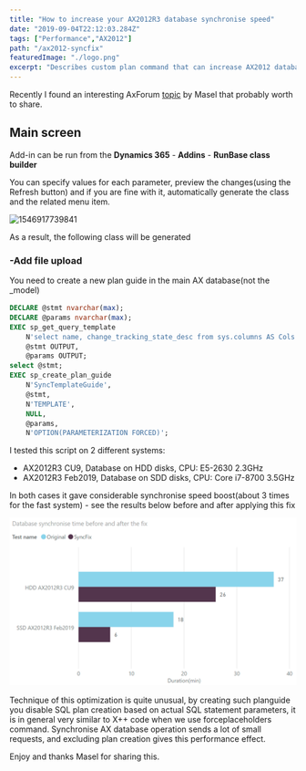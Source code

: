 ```yaml
---
title: "How to increase your AX2012R3 database synchronise speed"
date: "2019-09-04T22:12:03.284Z"
tags: ["Performance","AX2012"]
path: "/ax2012-syncfix"
featuredImage: "./logo.png"
excerpt: "Describes custom plan command that can increase AX2012 database Synchronise speed"
---
```


Recently I found an interesting AxForum [topic]( https://translate.google.com/translate?hl=en&tab=TT&sl=ru&tl=en&u=http%3A%2F%2Faxforum.info%2Fforums%2Fshowthread.php%3Fp%3D418755%23post418755) by Masel that probably worth to share.

## Main screen

Add-in can be run from the **Dynamics 365** - **Addins** - **RunBase class builder**

You can specify values for each parameter, preview the changes(using the Refresh button) and if you are fine with it, automatically generate the class and the related menu item.

![1546917739841](ToolMainScreen.png)

As a result, the following class will be generated

### -Add file upload

You need to create a new plan guide in the main AX database(not the _model)

```SQL
DECLARE @stmt nvarchar(max);   
DECLARE @params nvarchar(max);   
EXEC sp_get_query_template    
    N'select name, change_tracking_state_desc from sys.columns AS Cols inner join sys.fulltext_index_columns AS FTSCols inner join sys.fulltext_indexes as FTS on FTSCols.object_id = FTS.object_id on Cols.object_id = FTSCols.object_id where Cols.column_id = FTSCols.column_id and Cols.object_id = object_id(''SYSINETCSS'')',   
    @stmt OUTPUT,    
    @params OUTPUT;   
select @stmt; 
EXEC sp_create_plan_guide    
    N'SyncTemplateGuide',    
    @stmt,    
    N'TEMPLATE',    
    NULL,    
    @params,    
    N'OPTION(PARAMETERIZATION FORCED)';  
```

I tested this script on 2 different systems:

- AX2012R3 CU9, Database on HDD disks, CPU: E5-2630 2.3GHz
- AX2012R3 Feb2019, Database on SDD disks, CPU: Core i7-8700 3.5GHz

In both cases it gave considerable synchronise speed boost(about 3 times for the fast system) - see the results below before and after applying this fix

![](SyncGraph.png)

Technique of this optimization is quite unusual, by creating such planguide you disable SQL plan creation based on actual SQL statement parameters, it is in general very similar to X++ code when we use forceplaceholders command. Synchronise AX database operation sends a lot of small requests, and excluding plan creation gives this performance effect.

Enjoy and thanks Masel for sharing this.